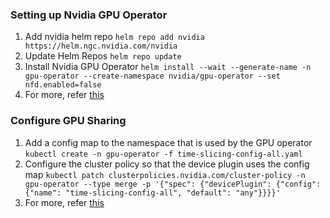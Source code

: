 ### Setting up Nvidia GPU Operator

1. Add nvidia helm repo `helm repo add nvidia https://helm.ngc.nvidia.com/nvidia`
2. Update Helm Repos `helm repo update`
3. Install Nvidia GPU Operator `helm install --wait --generate-name -n gpu-operator --create-namespace nvidia/gpu-operator --set nfd.enabled=false`
4. For more, refer [this](https://docs.nvidia.com/datacenter/cloud-native/gpu-operator/latest/getting-started.html)

### Configure GPU Sharing

1. Add a config map to the namespace that is used by the GPU operator `kubectl create -n gpu-operator -f time-slicing-config-all.yaml`
2. Configure the cluster policy so that the device plugin uses the config map `kubectl patch clusterpolicies.nvidia.com/cluster-policy -n gpu-operator --type merge -p '{"spec": {"devicePlugin": {"config": {"name": "time-slicing-config-all", "default": "any"}}}}'`
3. For more, refer [this](https://docs.nvidia.com/datacenter/cloud-native/gpu-operator/latest/gpu-sharing.html)